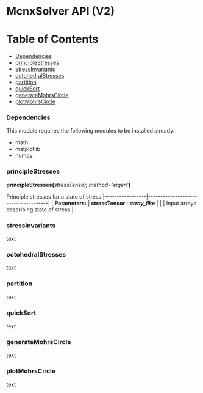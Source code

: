 # McnxSolver API (V2)

# Table of Contents
* [Dependencies](#dependencies)
* [principleStresses](#principlestresses)
* [stressInvariants](#stressinvariants)
* [octohedralStresses](#octohedralstresses)
* [partition](#partition)
* [quickSort](#quicksort)
* [generateMohrsCircle](#generagemohrscircle)
* [plotMohrsCircle](#plotmohrscircle)

### Dependencies

This module requires the following modules to be installed already:

* math
* matplotlib
* numpy

### principleStresses

**principleStresses(**_stressTensor, method='eigen'_**)**

Principle stresses for a state of stress
|-----------------|-------------------------------------|
| **Parameters:** | **stressTensor** : __*array_like*__ |
| | Input arrays describing state of stress |

### stressInvariants

text

### octohedralStresses

text

### partition

text

### quickSort

text

### generateMohrsCircle

text

### plotMohrsCircle

text
